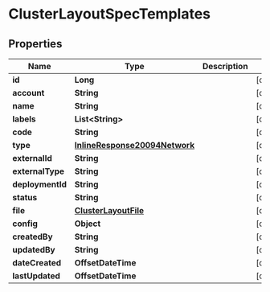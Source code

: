

# ClusterLayoutSpecTemplates

## Properties

Name | Type | Description | Notes
------------ | ------------- | ------------- | -------------
**id** | **Long** |  |  [optional]
**account** | **String** |  |  [optional]
**name** | **String** |  |  [optional]
**labels** | **List&lt;String&gt;** |  |  [optional]
**code** | **String** |  |  [optional]
**type** | [**InlineResponse20094Network**](InlineResponse20094Network.md) |  |  [optional]
**externalId** | **String** |  |  [optional]
**externalType** | **String** |  |  [optional]
**deploymentId** | **String** |  |  [optional]
**status** | **String** |  |  [optional]
**file** | [**ClusterLayoutFile**](ClusterLayoutFile.md) |  |  [optional]
**config** | **Object** |  |  [optional]
**createdBy** | **String** |  |  [optional]
**updatedBy** | **String** |  |  [optional]
**dateCreated** | **OffsetDateTime** |  |  [optional]
**lastUpdated** | **OffsetDateTime** |  |  [optional]



